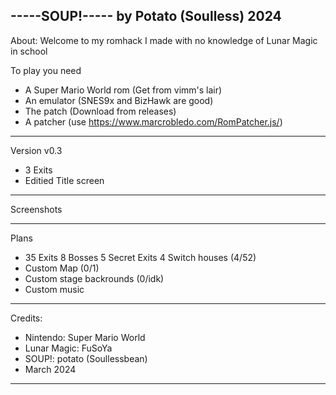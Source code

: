 -----SOUP!-----
by Potato (Soulless) 2024
---------------
About:
Welcome to my romhack I made with no knowledge of Lunar Magic in school

To play you need
- A Super Mario World rom (Get from vimm's lair)
- An emulator (SNES9x and BizHawk are good)
- The patch (Download from releases) 
- A patcher (use https://www.marcrobledo.com/RomPatcher.js/)
---------------

Version v0.3
- 3 Exits 
- Editied Title screen

---------------
Screenshots





---------------
Plans

- 35 Exits 8 Bosses 5 Secret Exits 4 Switch houses (4/52)
- Custom Map (0/1)
- Custom stage backrounds (0/idk)
- Custom music 
---------------
Credits:

- Nintendo: Super Mario World
- Lunar Magic: FuSoYa
- SOUP!: potato (Soullessbean)
- March 2024 
--------------

